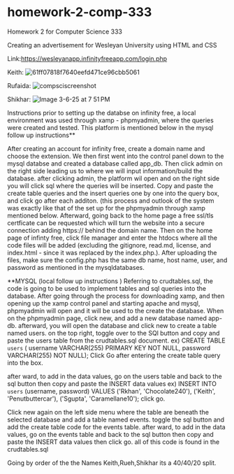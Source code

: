# homework-2-comp-333
Homework 2 for Computer Science 333

Creating an advertisement for Wesleyan University using HTML and CSS

Link:https://wesleyanapp.infinityfreeapp.com/login.php

Keith:
![61ff07818f7640eefd471ce96cbb5061](https://github.com/user-attachments/assets/fa9e6157-93f6-4bc1-8dae-230088f8773f)


Rufaida: 
![compsciscreenshot](https://github.com/user-attachments/assets/ebd24dea-6f43-4327-9ec7-2cc7cf8aea64)


Shikhar:
![Image 3-6-25 at 7 51 PM](https://github.com/user-attachments/assets/7f829c9d-e2f5-494e-b473-c08fdcfd75f2)


Instructions 
prior to setting up the databse on infinity free, a local environment was used through xamp - phpmyadmin, where the queries were created and tested. This platform is mentioned below in the mysql follow up instructions**

After creating an account for infinity free, create a domain name and choose the extension. We then first went into the control panel down to the mysql databse and created a database called app_db. Then click admin on the right side leading us to where we will input information/build the database. after clicking admin, the platform wil open and on the right side you will click sql where the queries will be inserted. Copy and paste the create table queries and the insert queries one by one into the query box, and click go after each additon. (this process and outlook of the system was exactly like that of the set up for the phpmyadmin through xamp mentioned below. 
Afterward, going back to the home page a free ssl/tls certficate can be requested which will turn the website into a secure connection adding https:// behind the domain name. Then on the home page of infinty free, click file manager and enter the htdocs where all the code files will be added (excluding the gitignore, read.md, license, and index.html - since it was replaced by the index.php.). After uploading the files, make sure the config.php has the same db name, host name, user, and password as mentioned in the mysqldatabases.



**MYSQL (local follow up instructions )
Referring to crudtables.sql, the code is going to be used to implement tables and sql queries into the database. 
After going through the process for downloading xamp, and then opening up the xamp control panel and starting apache and mysql, phpmyadmin will open and it will be used to the create the database. 
When on the phpmyadmin page, click new, and add a new database named app-db. afterward, you will open the database and click new to create a table named users. on the top right, toggle over to the SQl button and copy and paste the users table from the crudtables.sql document.
ex) CREATE TABLE  `users` (
    username VARCHAR(255) PRIMARY KEY NOT NULL, 
    password VARCHAR(255) NOT NULL);
Click Go after entering the create table query into the box.

after ward, to add in the data values, go on the users table and back to the sql button then copy and paste the INSERT data values
ex) 
INSERT INTO  `users` (username, password)
VALUES
 ('Rkhan', 'Chocolate240'),
 ('Keith', 'Penutbuttercar'),
 ('Sgupta', 'Caramellane10');
 click go.

Click new again on the left side menu where the table are beneath the selected database and add a table named events. toggle the sql button and add the create table code for the events table. 
after ward, to add in the data values, go on the events table and back to the sql button then copy and paste the INSERT data values
  then click go. 
all of this code is found in the crudtables.sql

Going by order of the the Names Keith,Rueh,Shikhar its a 40/40/20 split. 
